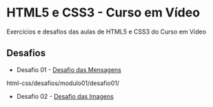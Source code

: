 # HTML5 e CSS3 - Curso em Vídeo

Exercícios e desafios das aulas de HTML5 e CSS3 do Curso em Vídeo

## Desafios

* Desafio 01 - [Desafio das Mensagens](https://vinesilva7.github.io/estudos-html-csshtml-css/desafios/modulo01/desafio01/)


html-css/desafios/modulo01/desafio01/
* Desafio 02 - [Desafio das Imagens](https://vinesilva7.github.io/estudos-html-css/html-css/desafios/modulo01/desafio02/)